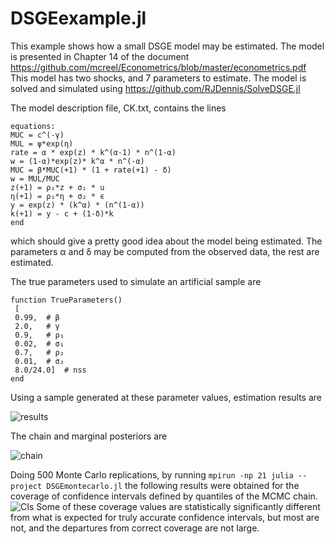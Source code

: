 # DSGEexample.jl
This example shows how a small DSGE model may be estimated. The model is presented in Chapter 14 of the document https://github.com/mcreel/Econometrics/blob/master/econometrics.pdf  This model has two shocks, and 7 parameters to estimate. The model is solved and simulated using https://github.com/RJDennis/SolveDSGE.jl

The model description file, CK.txt, contains the lines
```
equations:
MUC = c^(-γ)
MUL = ψ*exp(η)
rate = α * exp(z) * k^(α-1) * n^(1-α)
w = (1-α)*exp(z)* k^α * n^(-α)
MUC = β*MUC(+1) * (1 + rate(+1) - δ)
w = MUL/MUC
z(+1) = ρ₁*z + σ₁ * u
η(+1) = ρ₂*η + σ₂ * ϵ
y = exp(z) * (k^α) * (n^(1-α))
k(+1) = y - c + (1-δ)*k
end
```
which should give a pretty good idea about the model being estimated. The parameters α and δ may be computed from the observed data, the rest are estimated.

The true parameters used to simulate an artificial sample are
```
function TrueParameters()
 [
 0.99,  # β
 2.0,   # γ     
 0.9,   # ρ₁  
 0.02,  # σ₁   
 0.7,   # ρ₂  
 0.01,  # σ₂   
 8.0/24.0]  # nss
end
```

Using a sample generated at these parameter values, estimation results are

![results](https://github.com/mcreel/SimulatedNeuralMoments.jl/blob/main/examples/DSGE/results.png)

The chain and marginal posteriors are

![chain](https://github.com/mcreel/SimulatedNeuralMoments.jl/blob/main/examples/DSGE/chain.png)


Doing 500 Monte Carlo replications, by running ```mpirun -np 21 julia --project DSGEmontecarlo.jl``` the following results were obtained for the coverage of confidence intervals defined by quantiles of the MCMC chain.
![CIs](https://github.com/mcreel/SimulatedNeuralMoments.jl/blob/main/examples/DSGE/mcresults.png)
Some of these coverage values are statistically significantly different from what is expected for truly accurate confidence intervals, but most are not, and the departures from correct coverage are not large.

